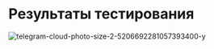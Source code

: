 # Результаты тестирования

![telegram-cloud-photo-size-2-5206692281057393400-y](https://user-images.githubusercontent.com/42173492/142719630-0e0d75e8-e1fa-4ed4-8ed1-476279f6f455.jpg)
